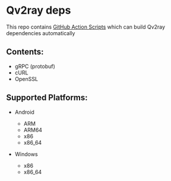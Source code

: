 # Qv2ray deps

This repo contains [GitHub Action Scripts](https://github.com/Qxray-app/Qv2ray-deps/tree/master/.github/workflows) which can build Qv2ray dependencies automatically

## Contents:
- gRPC (protobuf)
- cURL
- OpenSSL

## Supported Platforms:
- Android
  - ARM
  - ARM64
  - x86
  - x86_64
 
- Windows
  - x86
  - x86_64
